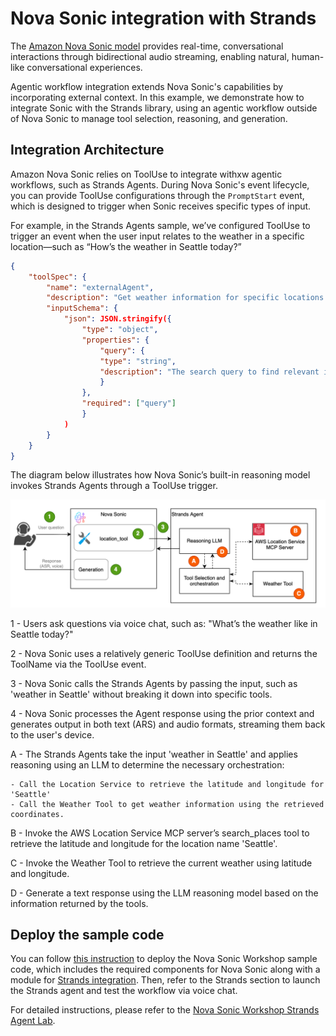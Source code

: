 # Nova Sonic integration with Strands 

The [Amazon Nova Sonic model](https://aws.amazon.com/ai/generative-ai/nova/speech/) provides real-time, conversational interactions through bidirectional audio streaming, enabling natural, human-like conversational experiences.

Agentic workflow integration extends Nova Sonic's capabilities by incorporating external context. In this example, we demonstrate how to integrate Sonic with the Strands library, using an agentic workflow outside of Nova Sonic to manage tool selection, reasoning, and generation.

## Integration Architecture 

Amazon Nova Sonic relies on ToolUse to integrate withxw agentic workflows, such as Strands Agents. During Nova Sonic's event lifecycle, you can provide ToolUse configurations through the `PromptStart` event, which is designed to trigger when Sonic receives specific types of input.

For example, in the Strands Agents sample, we’ve configured ToolUse to trigger an event when the user input relates to the weather in a specific location—such as “How’s the weather in Seattle today?”

``` JSON
{
    "toolSpec": {
        "name": "externalAgent",
        "description": "Get weather information for specific locations.",
        "inputSchema": {
            "json": JSON.stringify({
                "type": "object",
                "properties": {
                    "query": {
                    "type": "string",
                    "description": "The search query to find relevant information"
                    }
                },
                "required": ["query"]
                }
            )
        }
    }
}
```
The diagram below illustrates how Nova Sonic’s built-in reasoning model invokes Strands Agents through a ToolUse trigger.

![architecture](./nova-sonic-agent-strands.png)

1 - Users ask questions via voice chat, such as: "What’s the weather like in Seattle today?"

2 - Nova Sonic uses a relatively generic ToolUse definition and returns the ToolName via the ToolUse event.

3 - Nova Sonic calls the Strands Agents by passing the input, such as 'weather in Seattle' without breaking it down into specific tools.

4 - Nova Sonic processes the Agent response using the prior context and generates output in both text (ARS) and audio formats, streaming them back to the user's device.

A - The Strands Agents take the input 'weather in Seattle' and applies reasoning using an LLM to determine the necessary orchestration:

    - Call the Location Service to retrieve the latitude and longitude for 'Seattle'
    - Call the Weather Tool to get weather information using the retrieved coordinates.

B - Invoke the AWS Location Service MCP server’s search_places tool to retrieve the latitude and longitude for the location name 'Seattle'.

C - Invoke the Weather Tool to retrieve the current weather using latitude and longitude.

D - Generate a text response using the LLM reasoning model based on the information returned by the tools.

## Deploy the sample code
You can follow [this instruction](https://github.com/aws-samples/amazon-nova-samples/tree/main/speech-to-speech/workshops) to deploy the Nova Sonic Workshop sample code, which includes the required components for Nova Sonic along with a module for [Strands integration](https://github.com/aws-samples/amazon-nova-samples/blob/main/speech-to-speech/workshops/python-server/integration/strands_agent.py). Then, refer to the Strands section to launch the Strands agent and test the workflow via voice chat.

For detailed instructions, please refer to the [Nova Sonic Workshop Strands Agent Lab](https://catalog.workshops.aws/amazon-nova-sonic-s2s/en-US/02-repeatable-pattern/03-strands).